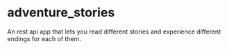# adventure_stories

An rest api app that lets you read different stories and experience different endings for each of them.
